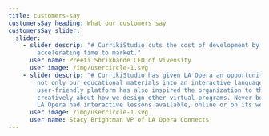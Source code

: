 ```yaml
---
title: customers-say
customersSay heading: What our customers say
customersSay slider:
  slider:
    - slider descrip: "# CurrikiStudio cuts the cost of development by 50% while
        accelerating time to market."
      user name: Preeti Shrikhande CEO of Vivensity
      user image: /img/usercircle-1.svg
    - slider descrip: "# CurrikiStudio has given LA Opera an opportunity to translate
        not only our educational materials into an interactive language, but its
        user-friendly platform has also inspired the organization to think
        creatively about how we design other virtual programs. Never before has
        LA Opera had interactive lessons available, online or on its website."
      user image: /img/usercircle-1.svg
      user name: Stacy Brightman VP of LA Opera Connects
---
```


